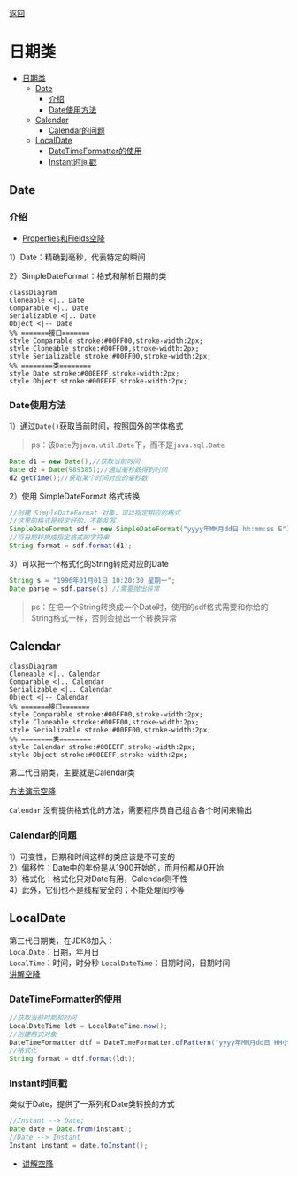 [返回](常用类.md)

# 日期类

- [日期类](#日期类)
  - [Date](#date)
    - [介绍](#介绍)
    - [Date使用方法](#date使用方法)
  - [Calendar](#calendar)
    - [Calendar的问题](#calendar的问题)
  - [LocalDate](#localdate)
    - [DateTimeFormatter的使用](#datetimeformatter的使用)
    - [Instant时间戳](#instant时间戳)
## Date
### 介绍

- [Properties和Fields空降](https://www.bilibili.com/video/BV1fh411y7R8?t=358.0&p=488)

1）Date：精确到毫秒，代表特定的瞬间

2）SimpleDateFormat：格式和解析日期的类


```mermaid
classDiagram
Cloneable <|.. Date
Comparable <|.. Date
Serializable <|.. Date
Object <|-- Date
%% =======接口=======
style Comparable stroke:#00FF00,stroke-width:2px;
style Cloneable stroke:#00FF00,stroke-width:2px;
style Serializable stroke:#00FF00,stroke-width:2px;
%% ========类========
style Date stroke:#00EEFF,stroke-width:2px;
style Object stroke:#00EEFF,stroke-width:2px;
```

### Date使用方法
1）通过`Date()`获取当前时间，按照国外的字体格式  
>ps：该`Date`为`java.util.Date`下，而不是`java.sql.Date`

```java
Date d1 = new Date();//获取当前时间
Date d2 = Date(989385);//通过毫秒数得到时间
d2.getTime();//获取某个时间对应的毫秒数
```
2）使用 SimpleDateFormat  格式转换
```java
//创建 SimpleDateFormat 对象，可以指定相应的格式 
//这里的格式是规定好的，不能乱写
SimpleDateFormat sdf = new SimpleDateFormat("yyyy年MM月dd日 hh:mm:ss E");
//将日期转换成指定格式的字符串
String format = sdf.format(d1);
```
3）可以把一个格式化的String转成对应的Date
```java
String s = "1996年01月01日 10:20:30 星期一";
Date parse = sdf.parse(s);//需要抛出异常
```
> ps：在把一个String转换成一个Date时，使用的sdf格式需要和你给的String格式一样，否则会抛出一个转换异常 


## Calendar

```mermaid
classDiagram
Cloneable <|.. Calendar
Comparable <|.. Calendar
Serializable <|.. Calendar
Object <|-- Calendar
%% =======接口=======
style Comparable stroke:#00FF00,stroke-width:2px;
style Cloneable stroke:#00FF00,stroke-width:2px;
style Serializable stroke:#00FF00,stroke-width:2px;
%% ========类========
style Calendar stroke:#00EEFF,stroke-width:2px;
style Object stroke:#00EEFF,stroke-width:2px;
```

第二代日期类，主要就是Calendar类

[方法演示空降](https://www.bilibili.com/video/BV1fh411y7R8?t=16.4&p=491)

`Calendar` 没有提供格式化的方法，需要程序员自己组合各个时间来输出

### Calendar的问题
1）可变性，日期和时间这样的类应该是不可变的  
2）偏移性：Date中的年份是从1900开始的，而月份都从0开始  
3）格式化：格式化只对Date有用，Calendar则不性  
4）此外，它们也不是线程安全的；不能处理闰秒等
## LocalDate
第三代日期类，在JDK8加入：  
`LocalDate`：日期，年月日    
`LocalTime`：时间，时分秒 
`LocalDateTime`：日期时间，日期时间   
[讲解空降](https://www.bilibili.com/video/BV1fh411y7R8?t=283.2&p=492)

### DateTimeFormatter的使用
```java
//获取当前时期和时间
LocalDateTime ldt = LocalDateTime.now();
//创建格式对象
DateTimeFormatter dtf = DateTimeFormatter.ofPattern("yyyy年MM月dd日 HH小时mm分钟ss秒");
//格式化
String format = dtf.format(ldt);
```
### Instant时间戳
类似于Date，提供了一系列和Date类转换的方式 
```java
//Instant --> Date;
Date date = Date.from(instant);
//Date --> Instant
Instant instant = date.toInstant();
```
- [讲解空降](https://www.bilibili.com/video/BV1fh411y7R8?t=525.2&p=493)